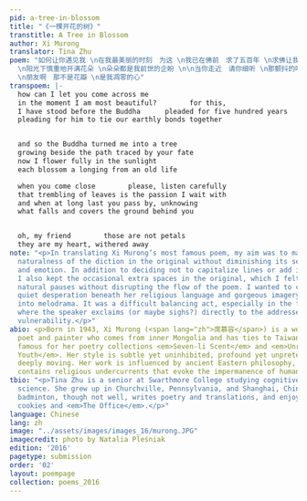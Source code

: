 ```yaml
---
pid: a-tree-in-blossom
title: "《一棵开花的树》"
transtitle: A Tree in Blossom
author: Xi Murong
translator: Tina Zhu
poem: "如何让你遇见我 \n在我最美丽的时刻　为这 \n我已在佛前　求了五百年 \n求佛让我们结这一段尘缘 \n\n佛于是把我变成一棵树 \n长在你必经的路边
  \n阳光下慎重地开满花朵 \n朵朵都是我前世的企盼 \n\n当你走近　请你细听 \n那颤抖的叶是我等待的热情 \n而当你终于无视地走过 \n在你身后落了一地的
  \n朋友啊　那不是花瓣 \n是我凋零的心"
transpoem: |-
  how can I let you come across me
  in the moment I am most beautiful?        for this,
  I have stood before the Buddha      pleaded for five hundred years
  pleading for him to tie our earthly bonds together


  and so the Buddha turned me into a tree
  growing beside the path traced by your fate
  now I flower fully in the sunlight
  each blossom a longing from an old life

  when you come close        please, listen carefully
  that trembling of leaves is the passion I wait with
  and when at long last you pass by, unknowing
  what falls and covers the ground behind you


  oh, my friend        those are not petals
  they are my heart, withered away
note: "<p>In translating Xi Murong’s most famous poem, my aim was to maintain the
  naturalness of the diction in the original without diminishing its sense of spirituality
  and emotion. In addition to deciding not to capitalize lines or add in more punctuation,
  I also kept the occasional extra spaces in the original, which I felt created more
  natural pauses without disrupting the flow of the poem. I wanted to capture the
  quiet desperation beneath her religious language and gorgeous imagery without veering
  into melodrama. It was a difficult balancing act, especially in the final two lines,
  where the speaker exclaims (or maybe sighs?) directly to the addressee with such
  vulnerability.</p>"
abio: <p>Born in 1943, Xi Murong (<span lang="zh">席慕容</span>) is a well-known Chinese
  poet and painter who comes from inner Mongolia and has ties to Taiwan. She is most
  famous for her poetry collections <em>Seven-li Scent</em> and <em>Unregrettable
  Youth</em>. Her style is subtle yet uninhibited, profound yet unpretentious, and
  deeply moving. Her work is influenced by ancient Eastern philosophy, and it often
  contains religious undercurrents that evoke the impermanence of human existence.</p>
tbio: "<p>Tina Zhu is a senior at Swarthmore College studying cognitive and computer
  science. She grew up in Churchville, Pennsylvania, and Shanghai, China. She plays
  badminton, though not well, writes poetry and translations, and enjoys Girl Scout
  cookies and <em>The Office</em>.</p>"
language: Chinese
lang: zh
image: "../assets/images/images_16/murong.JPG"
imagecredit: photo by Natalia Pleśniak
edition: '2016'
pagetype: submission
order: '02'
layout: poempage
collection: poems_2016
---
```

